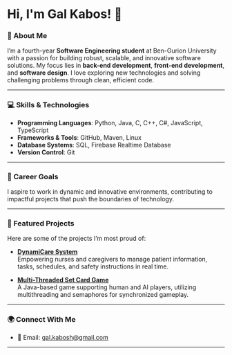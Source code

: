 # Hi, I'm Gal Kabos! 👋

### 🚀 About Me
I’m a fourth-year **Software Engineering student** at Ben-Gurion University with a passion for building robust, scalable, and innovative software solutions. My focus lies in **back-end development**, **front-end development**, and **software design**. I love exploring new technologies and solving challenging problems through clean, efficient code.

---

### 💻 Skills & Technologies
- **Programming Languages**: Python, Java, C, C++, C#, JavaScript, TypeScript
- **Frameworks & Tools**: GitHub, Maven, Linux  
- **Database Systems**: SQL, Firebase Realtime Database
- **Version Control**: Git

---

### 🎯 Career Goals
I aspire to work in dynamic and innovative environments, contributing to impactful projects that push the boundaries of technology. 

---

### 📌 Featured Projects
Here are some of the projects I’m most proud of:
- **[DynamiCare System](https://github.com/galkabos/Dynamic-Care)**  
  Empowering nurses and caregivers to manage patient information, tasks, schedules, and safety instructions in real time.

- **[Multi-Threaded Set Card Game](https://github.com/galkabos/set-card-game)**  
   A Java-based game supporting human and AI players, utilizing multithreading and semaphores for synchronized gameplay.


---

### 🌍 Connect With Me
- 📧 Email: [gal.kabosh@gmail.com](mailto:gal.kabosh@gmail.com)    
---
